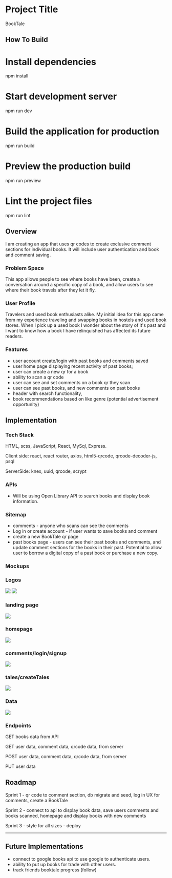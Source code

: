 # Project Title

BookTale

## How To Build

# Install dependencies
npm install

# Start development server
npm run dev

# Build the application for production
npm run build

# Preview the production build
npm run preview

# Lint the project files
npm run lint

## Overview

I am creating an app that uses qr codes to create exclusive comment sections for individual books. It will include user authentication and book and comment saving. 

### Problem Space

This app allows people to see where books have been, create a conversation around a specific copy of a book, and allow users to see where their book travels after they let it fly. 

### User Profile

Travelers and used book enthusiasts alike. My initial idea for this app came from my experience traveling and swapping books in hostels and used book stores. When I pick up a used book I wonder about the story of it's past and I want to know how a book I have relinquished has affected its future readers. 

### Features

- user account create/login with past books and comments saved 
- user home page displaying recent activity of past books;
- user can create a new qr for a book
- ability to scan a qr code
- user can see and set comments on a book qr they scan
- user can see past books, and new comments on past books
- header with search functionality,
- book recommendations based on like genre (potential advertisement opportunity)

## Implementation

### Tech Stack

HTML, scss, JavaScript, React, MySql, Express.

Client side: react, react router, axios, html5-qrcode, qrcode-decoder-js, psql

ServerSide: knex, uuid, qrcode, scrypt

### APIs

- Will be using Open Library API to search books and display book information.

### Sitemap

- comments - anyone who scans can see the comments
- Log in or create account - if user wants to save books and comment
- create a new BookTale qr page 
- past books page - users can see their past books and comments, and update comment sections for the books in their past. Potential to allow user to borrow a digital copy of a past book or purchase a new copy.

### Mockups
### Logos
![](public/mockups/logos1.jpg)
![](public/mockups//logos2.jpg)

### landing page
![](public/mockups/Landing.jpg)

### homepage
![](public/mockups/homepage.jpg)


### comments/login/signup
![](public/mockups//comments-login-signup.jpg)

### tales/createTales
![](public/mockups//tales-create.jpg)


### Data

![](public/data/dataLayoutForBookTale.png)

### Endpoints

GET books data from API

GET user data, comment data, qrcode data, from server

POST user data, comment data, qrcode data, from server

PUT user data

## Roadmap

Sprint 1 - qr code to comment section, db migrate and seed, log in UX for comments, create a BookTale

Sprint 2 - connect to api to display book data, save users comments and books scanned, homepage and display books with new comments

Sprint 3 -  style for all sizes - deploy

---

## Future Implementations

- connect to google books api to use google to authenticate users. 
- ability to put up books for trade with other users. 
- track friends booktale progress (follow)
